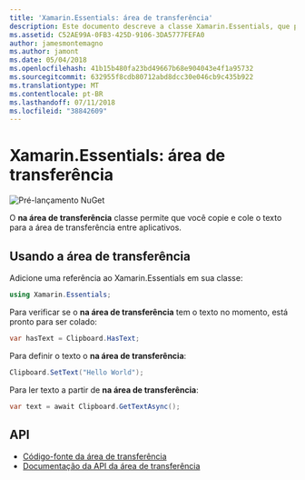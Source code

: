 ```yaml
---
title: 'Xamarin.Essentials: área de transferência'
description: Este documento descreve a classe Xamarin.Essentials, que permite copiar e colar o texto para a área de transferência entre aplicativos de área de transferência.
ms.assetid: C52AE99A-0FB3-425D-9106-3DA5777FEFA0
author: jamesmontemagno
ms.author: jamont
ms.date: 05/04/2018
ms.openlocfilehash: 41b15b480fa23bd49667b68e904043e4f1a95732
ms.sourcegitcommit: 632955f8cdb80712abd8dcc30e046cb9c435b922
ms.translationtype: MT
ms.contentlocale: pt-BR
ms.lasthandoff: 07/11/2018
ms.locfileid: "38842609"
---
```

# <a name="xamarinessentials-clipboard"></a>Xamarin.Essentials: área de transferência

![Pré-lançamento NuGet](~/media/shared/pre-release.png)

O **na área de transferência** classe permite que você copie e cole o texto para a área de transferência entre aplicativos.

## <a name="using-clipboard"></a>Usando a área de transferência

Adicione uma referência ao Xamarin.Essentials em sua classe:

```csharp
using Xamarin.Essentials;
```

Para verificar se o **na área de transferência** tem o texto no momento, está pronto para ser colado:

```csharp
var hasText = Clipboard.HasText;
```

Para definir o texto o **na área de transferência**:

```csharp
Clipboard.SetText("Hello World");
```

Para ler texto a partir de **na área de transferência**:

```csharp
var text = await Clipboard.GetTextAsync();
```

## <a name="api"></a>API

- [Código-fonte da área de transferência](https://github.com/xamarin/Essentials/tree/master/Xamarin.Essentials/Clipboard)
- [Documentação da API da área de transferência](xref:Xamarin.Essentials.Clipboard)
